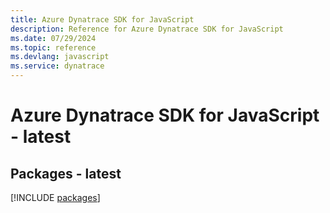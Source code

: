 ```yaml
---
title: Azure Dynatrace SDK for JavaScript
description: Reference for Azure Dynatrace SDK for JavaScript
ms.date: 07/29/2024
ms.topic: reference
ms.devlang: javascript
ms.service: dynatrace
---
```

# Azure Dynatrace SDK for JavaScript - latest
## Packages - latest
[!INCLUDE [packages](dynatrace-index.md)]